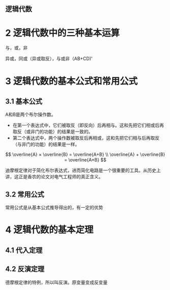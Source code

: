 ## 逻辑代数

# 2 逻辑代数中的三种基本运算

与，或，非





异或，同或（异或取反），与或非（AB+CD)'



# 3 逻辑代数的基本公式和常用公式

## 3.1 基本公式

A和B是两个布尔操作数。

* 在第一个表达式中，它们被取反（即反向）后再相与。这和先把它们相或后再取反（或非门的功能）的结果是一致的。
* 第二个表达式中，两个操作数被取反后再相或，这和先把它们相与后再取反（与非门的功能）的结果是一样。

$$
\overline{A} × \overline{B} = \overline{A+B} \\
\overline{A} + \overline{B} = \overline{A×B}
$$

迪摩根定律对于简化布尔表达式，进而简化电路是一个很重要的工具。从历史上讲，这正是香农的论文对电气工程师的真正含义。



## 3.2 常用公式

常用公式是从基本公式推导得出的，有一定的优势




# 4 逻辑代数的基本定理

## 4.1 代入定理



## 4.2 反演定理

德摩根定律的特例，所以叫反演。原变量变成反变量